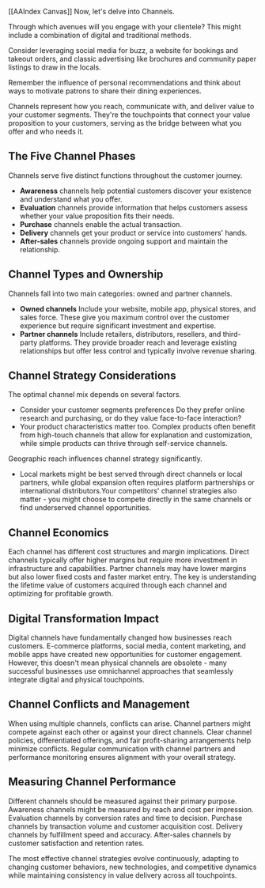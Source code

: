 [[AAIndex Canvas]]
Now, let's delve into Channels.

Through which avenues will you engage with your clientele? This might include a combination of digital and traditional methods.

Consider leveraging social media for buzz, a website for bookings and takeout orders, and classic advertising like brochures and community paper listings to draw in the locals.

Remember the influence of personal recommendations and think about ways to motivate patrons to share their dining experiences.

Channels represent how you reach, communicate with, and deliver value to your customer segments. They're the touchpoints that connect your value proposition to your customers, serving as the bridge between what you offer and who needs it.

## The Five Channel Phases

Channels serve five distinct functions throughout the customer journey.
- **Awareness** channels help potential customers discover your existence and understand what you offer.
- **Evaluation** channels provide information that helps customers assess whether your value proposition fits their needs.
- **Purchase** channels enable the actual transaction.
- **Delivery** channels get your product or service into customers' hands.
- **After-sales** channels provide ongoing support and maintain the relationship.

## Channel Types and Ownership

Channels fall into two main categories: owned and partner channels.
- **Owned channels**
	Include your website, mobile app, physical stores, and sales force. These give you maximum control over the customer experience but require significant investment and expertise.
- **Partner channels**
	Include retailers, distributors, resellers, and third-party platforms. They provide broader reach and leverage existing relationships but offer less control and typically involve revenue sharing.

## Channel Strategy Considerations

The optimal channel mix depends on several factors.

- Consider your customer segments preferences
	Do they prefer online research and purchasing, or do they value face-to-face interaction?
- Your product characteristics matter too.
	Complex products often benefit from high-touch channels that allow for explanation and customization, while simple products can thrive through self-service channels.

Geographic reach influences channel strategy significantly.
- Local markets might be best served through direct channels or local partners, while global expansion often requires platform partnerships or international distributors.Your competitors' channel strategies also matter - you might choose to compete directly in the same channels or find underserved channel opportunities.

## Channel Economics

Each channel has different cost structures and margin implications. Direct channels typically offer higher margins but require more investment in infrastructure and capabilities. Partner channels may have lower margins but also lower fixed costs and faster market entry. The key is understanding the lifetime value of customers acquired through each channel and optimizing for profitable growth.

## Digital Transformation Impact

Digital channels have fundamentally changed how businesses reach customers. E-commerce platforms, social media, content marketing, and mobile apps have created new opportunities for customer engagement. However, this doesn't mean physical channels are obsolete - many successful businesses use omnichannel approaches that seamlessly integrate digital and physical touchpoints.

## Channel Conflicts and Management

When using multiple channels, conflicts can arise. Channel partners might compete against each other or against your direct channels. Clear channel policies, differentiated offerings, and fair profit-sharing arrangements help minimize conflicts. Regular communication with channel partners and performance monitoring ensures alignment with your overall strategy.

## Measuring Channel Performance

Different channels should be measured against their primary purpose. Awareness channels might be measured by reach and cost per impression. Evaluation channels by conversion rates and time to decision. Purchase channels by transaction volume and customer acquisition cost. Delivery channels by fulfillment speed and accuracy. After-sales channels by customer satisfaction and retention rates.

The most effective channel strategies evolve continuously, adapting to changing customer behaviors, new technologies, and competitive dynamics while maintaining consistency in value delivery across all touchpoints.